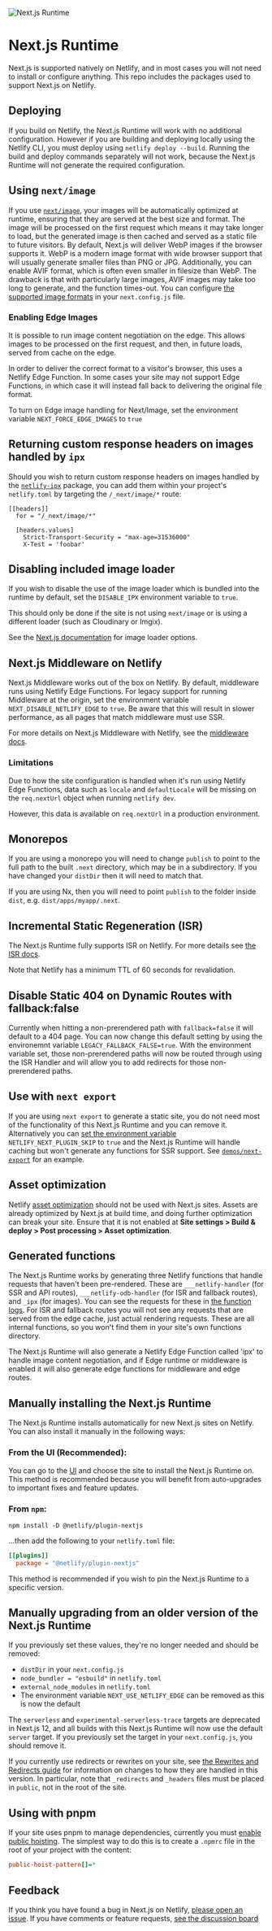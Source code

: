 ![Next.js Runtime](next-js-runtime.png)

# Next.js Runtime

Next.js is supported natively on Netlify, and in most cases you will not need to install or configure anything. This
repo includes the packages used to support Next.js on Netlify.

## Deploying

If you build on Netlify, the Next.js Runtime will work with no additional configuration. However if you are building and
deploying locally using the Netlify CLI, you must deploy using `netlify deploy --build`. Running the build and deploy
commands separately will not work, because the Next.js Runtime will not generate the required configuration.

## Using `next/image`

If you use [`next/image`](https://nextjs.org/docs/basic-features/image-optimization), your images will be automatically
optimized at runtime, ensuring that they are served at the best size and format. The image will be processed on the
first request which means it may take longer to load, but the generated image is then cached and served as a static file
to future visitors. By default, Next.js will deliver WebP images if the browser supports it. WebP is a modern image format
with wide browser support that will usually generate smaller files than PNG or JPG. Additionally, you can enable AVIF
format, which is often even smaller in filesize than WebP. The drawback is that with particularly large images, AVIF images may
take too long to generate, and the function times-out. You can configure
[the supported image formats](https://nextjs.org/docs/api-reference/next/image#acceptable-formats) in your
`next.config.js` file.

### Enabling Edge Images

It is possible to run image content negotiation on the edge. This allows images to be processed on the first request,
and then, in future loads, served from cache on the edge.

In order to deliver the correct format to a visitor's browser, this uses a Netlify Edge Function. In some cases your
site may not support Edge Functions, in which case it will instead fall back to delivering the original file format.

To turn on Edge image handling for Next/Image, set the environment variable `NEXT_FORCE_EDGE_IMAGES` to `true`

## Returning custom response headers on images handled by `ipx`

Should you wish to return custom response headers on images handled by the
[`netlify-ipx`](https://github.com/netlify/netlify-ipx) package, you can add them within your project's `netlify.toml`
by targeting the `/_next/image/*` route:

```
[[headers]]
  for = "/_next/image/*"

  [headers.values]
    Strict-Transport-Security = "max-age=31536000"
    X-Test = 'foobar'
```

## Disabling included image loader

If you wish to disable the use of the image loader which is bundled into the runtime by default, set the `DISABLE_IPX`
environment variable to `true`.

This should only be done if the site is not using `next/image` or is using a different loader (such as Cloudinary or
Imgix).

See the [Next.js documentation](https://nextjs.org/docs/api-reference/next/image#built-in-loaders) for image loader
options.

## Next.js Middleware on Netlify

Next.js Middleware works out of the box on Netlify. By default, middleware runs using Netlify Edge Functions. For legacy
support for running Middleware at the origin, set the environment variable `NEXT_DISABLE_NETLIFY_EDGE` to `true`. Be
aware that this will result in slower performance, as all pages that match middleware must use SSR.

For more details on Next.js Middleware with Netlify, see the
[middleware docs](https://docs.netlify.com/integrations/frameworks/next-js/middleware/).

### Limitations

Due to how the site configuration is handled when it's run using Netlify Edge Functions, data such as `locale` and
`defaultLocale` will be missing on the `req.nextUrl` object when running `netlify dev`.

However, this data is available on `req.nextUrl` in a production environment.

## Monorepos

If you are using a monorepo you will need to change `publish` to point to the full path to the built `.next` directory,
which may be in a subdirectory. If you have changed your `distDir` then it will need to match that.

If you are using Nx, then you will need to point `publish` to the folder inside `dist`, e.g. `dist/apps/myapp/.next`.

## Incremental Static Regeneration (ISR)

The Next.js Runtime fully supports ISR on Netlify. For more details see
[the ISR docs](https://docs.netlify.com/integrations/frameworks/next-js/incremental-static-regeneration/).

Note that Netlify has a minimum TTL of 60 seconds for revalidation.

## Disable Static 404 on Dynamic Routes with fallback:false

Currently when hitting a non-prerendered path with `fallback=false` it will default to a 404 page. You can now change this default setting by using the environemnt variable `LEGACY_FALLBACK_FALSE=true`. With the environment variable set, those non-prerendered paths will now be routed through using the ISR Handler and will allow you to add redirects for those non-prerendered paths. 

## Use with `next export`

If you are using `next export` to generate a static site, you do not need most of the functionality of this Next.js
Runtime and you can remove it. Alternatively you can
[set the environment variable](https://docs.netlify.com/configure-builds/environment-variables/)
`NETLIFY_NEXT_PLUGIN_SKIP` to `true` and the Next.js Runtime will handle caching but won't generate any functions for
SSR support. See [`demos/next-export`](https://github.com/netlify/next-runtime/tree/main/demos/next-export) for an
example.

## Asset optimization

Netlify [asset optimization](https://docs.netlify.com/site-deploys/post-processing/) should not be used with Next.js
sites. Assets are already optimized by Next.js at build time, and doing further optimization can break your site. Ensure
that it is not enabled at **Site settings > Build & deploy > Post processing > Asset optimization**.

## Generated functions

The Next.js Runtime works by generating three Netlify functions that handle requests that haven't been pre-rendered.
These are `___netlify-handler` (for SSR and API routes), `___netlify-odb-handler` (for ISR and fallback routes), and
`_ipx` (for images). You can see the requests for these in
[the function logs](https://docs.netlify.com/functions/logs/). For ISR and fallback routes you will not see any requests
that are served from the edge cache, just actual rendering requests. These are all internal functions, so you won't find
them in your site's own functions directory.

The Next.js Runtime will also generate a Netlify Edge Function called 'ipx' to handle image content negotiation, and if
Edge runtime or middleware is enabled it will also generate edge functions for middleware and edge routes.

## Manually installing the Next.js Runtime

The Next.js Runtime installs automatically for new Next.js sites on Netlify. You can also install it manually in the
following ways:

### From the UI (Recommended):

You can go to the [UI](https://app.netlify.com/plugins/@netlify/plugin-nextjs/install) and choose the site to install
the Next.js Runtime on. This method is recommended because you will benefit from auto-upgrades to important fixes and
feature updates.

### From `npm`:

```shell
npm install -D @netlify/plugin-nextjs
```

...then add the following to your `netlify.toml` file:

```toml
[[plugins]]
  package = "@netlify/plugin-nextjs"
```

This method is recommended if you wish to pin the Next.js Runtime to a specific version.

## Manually upgrading from an older version of the Next.js Runtime

If you previously set these values, they're no longer needed and should be removed:

- `distDir` in your `next.config.js`
- `node_bundler = "esbuild"` in `netlify.toml`
- `external_node_modules` in `netlify.toml`
- The environment variable `NEXT_USE_NETLIFY_EDGE` can be removed as this is now the default

The `serverless` and `experimental-serverless-trace` targets are deprecated in Next.js 12, and all builds with this
Next.js Runtime will now use the default `server` target. If you previously set the target in your `next.config.js`, you
should remove it.

If you currently use redirects or rewrites on your site, see
[the Rewrites and Redirects guide](https://docs.netlify.com/integrations/frameworks/next-js/redirects-and-rewrites/) for
information on changes to how they are handled in this version. In particular, note that `_redirects` and `_headers`
files must be placed in `public`, not in the root of the site.

## Using with pnpm

If your site uses pnpm to manage dependencies, currently you must
[enable public hoisting](https://pnpm.io/npmrc#public-hoist-pattern). The simplest way to do this is to create a
`.npmrc` file in the root of your project with the content:

```ini
public-hoist-pattern[]=*
```

## Feedback

If you think you have found a bug in Next.js on Netlify,
[please open an issue](https://github.com/netlify/next-runtime/issues). If you have comments or feature requests,
[see the discussion board](https://github.com/netlify/next-runtime/discussions)

